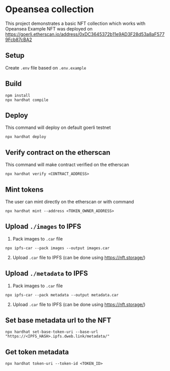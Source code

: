 # Opeansea collection

This project demonstrates a basic NFT collection which works with Opeansea
Example NFT was deployed on https://goerli.etherscan.io/address/0xDC3645372b11e9AD3F28d53a8aF5779Fcb87cBA2

## Setup

Create `.env` file based on `.env.example`

## Build

```
npm install
npx hardhat compile
```

## Deploy

This command will deploy on default goerli testnet

```
npx hardhat deploy
```

## Verify contract on the etherscan

This command will make contract verified on the etherscan

```
npx hardhat verify <CONTRACT_ADDRESS>
```

## Mint tokens

The user can mint directly on the etherscan or with command

```
npx hardhat mint --address <TOKEN_OWNER_ADDRESS>
```

## Upload `./images` to IPFS

1. Pack images to `.car` file

```
npx ipfs-car --pack images --output images.car
```

2. Upload `.car` file to IPFS (can be done using https://nft.storage/)

## Upload `./metadata` to IPFS

1. Pack images to `.car` file

```
npx ipfs-car --pack metadata --output metadata.car
```

2. Upload `.car` file to IPFS (can be done using https://nft.storage/)

## Set base metadata url to the NFT

```
npx hardhat set-base-token-uri --base-url "https://<IPFS_HASH>.ipfs.dweb.link/metadata/"
```

## Get token metadata

```
npx hardhat token-uri --token-id <TOKEN_ID>
```
